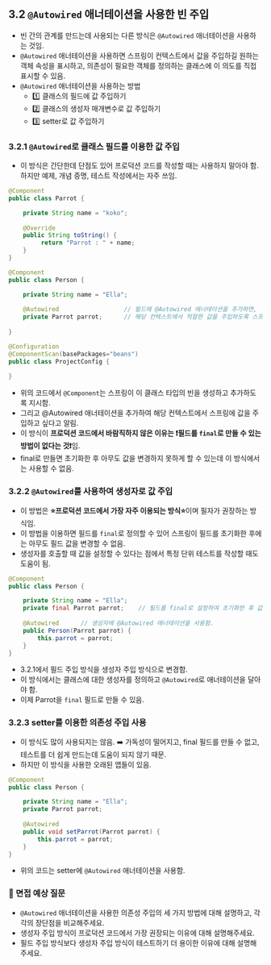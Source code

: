 ## 3.2 `@Autowired` 애너테이션을 사용한 빈 주입
- 빈 간의 관계를 만드는데 사용되는 다른 방식은 `@Autowired` 애너테이션을 사용하는 것임.
- `@Autowired` 애너테이션을 사용하면 스프링이 컨텍스트에서 값을 주입하길 원하는 객체 속성을 표시하고, 의존성이 필요한 객체를 정의하는
클래스에 이 의도를 직접 표시할 수 있음.
- `@Autowired` 애너테이션을 사용하는 방법
  - 1️⃣ 클래스의 필드에 값 주입하기
  - 2️⃣ 클래스의 생성자 매개변수로 값 주입하기
  - 3️⃣ setter로 값 주입하기

### 3.2.1 `@Autowired`로 클래스 필드를 이용한 값 주입
- 이 방식은 간단한데 단점도 있어 프로덕션 코드를 작성할 때는 사용하지 말아야 함. 하지만 예제, 개념 증명, 테스트 작성에서는 자주 쓰임.
```java
@Component
public class Parrot {

    private String name = "koko";
          
    @Override
    public String toString() {
         return "Parrot : " + name;
    }
}
```
```java
@Component
public class Person {

    private String name = "Ella";
    
    @Autowired                  // 필드에 @Autowired 애너테이션을 추가하면,
    private Parrot parrot;      // 해당 컨텍스트에서 적절한 값을 주입하도록 스프링에 지시하게 됨.
     
}
```
```java
@Configuration
@ComponentScan(basePackages="beans")
public class ProjectConfig {
    
}
```
- 위의 코드에서 `@Component`는 스프링이 이 클래스 타입의 빈을 생성하고 추가하도록 지시함.
- 그리고 @Autowired 애너테이션을 추가하여 해당 컨텍스트에서 스프링에 값을 주입하고 싶다고 알림.
- 이 방식이 **프로덕션 코드에서 바람직하지 않은 이유는 ❗️필드를 `final`로 만들 수 있는 방법이 없다는 것❗️**임.
- final로 만들면 초기화한 후 아무도 값을 변경하지 못하게 할 수 있는데 이 방식에서는 사용할 수 없음.


### 3.2.2 `@Autowired`를 사용하여 생성자로 값 주입
- 이 방법은 **⭐️프로덕션 코드에서 가장 자주 이용되는 방식⭐️**이며 필자가 권장하는 방식임.
- 이 방법을 이용하면 필드를 `final`로 정의할 수 있어 스프링이 필드를 초기화한 후에는 아무도 필드 값을 변경할 수 없음.
- 생성자를 호출할 때 값을 설정할 수 있다는 점에서 특정 단위 테스트를 작성할 때도 도움이 됨.
```java
@Component
public class Person {

    private String name = "Ella";
    private final Parrot parrot;    // 필드를 final로 설정하여 초기화한 후 값을 변경할 수 없게 함.
    
    @Autowired      // 생성자에 @Autowired 애너테이션을 사용함.
    public Person(Parrot parrot) {
        this.parrot = parrot;
    } 
}
```
- 3.2.1에서 필드 주입 방식을 생성자 주입 방식으로 변경함.
- 이 방식에서는 클래스에 대한 생성자를 정의하고 `@Autowired`로 애너테이션을 달아야 함.
- 이제 Parrot을 `final` 필드로 만들 수 있음.

### 3.2.3 setter를 이용한 의존성 주입 사용
- 이 방식도 많이 사용되지는 않음. ➡️ 가독성이 떨어지고, final 필드를 만들 수 없고, 테스트를 더 쉽게 만드는데 도움이 되지 않기 때문.
- 하지만 이 방식을 사용한 오래된 앱들이 있음.
```java
@Component
public class Person {

    private String name = "Ella";
    private Parrot parrot;
    
    @Autowired      
    public void setParrot(Parrot parrot) {
        this.parrot = parrot;
    } 
}
```
- 위의 코드는 setter에 `@Autowired` 애너테이션을 사용함.

### 🙋 면접 예상 질문
- `@Autowired` 애너테이션을 사용한 의존성 주입의 세 가지 방법에 대해 설명하고, 각각의 장단점을 비교해주세요.
- 생성자 주입 방식이 프로덕션 코드에서 가장 권장되는 이유에 대해 설명해주세요.
- 필드 주입 방식보다 생성자 주입 방식이 테스트하기 더 용이한 이유에 대해 설명해주세요.